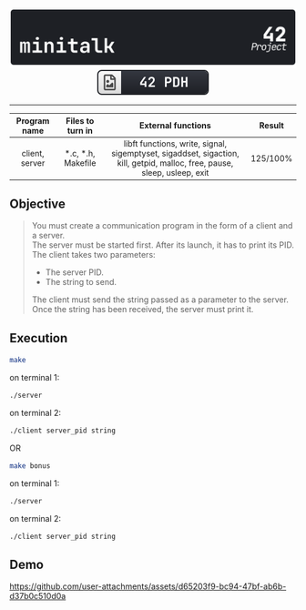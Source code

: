 <div align="center">
  <img src="https://github.com/gawbsouza/42-pdh/blob/main/dark/minitalk_dark.svg"><br>
  <a href="https://github.com/gawbsouza/42-pdh"><img src="https://github.com/gawbsouza/42-pdh/blob/main/badge/42pdh_badge.svg"></a>
</div>

___
Program name | Files to turn in | External functions | Result
:---: | :---: | :---: | :--:
client, server	| *.c, *.h, Makefile| libft functions, write, signal, sigemptyset, sigaddset, sigaction, kill, getpid, malloc, free, pause, sleep, usleep, exit | 125/100%

## Objective

> You must create a communication program in the form of a client and a server.   
> The server must be started first. After its launch, it has to print its PID.   
The client takes two parameters:
> * The server PID.  
> * The string to send.  
> 
> The client must send the string passed as a parameter to the server.
Once the string has been received, the server must print it.

## Execution

```sh
make
```

on terminal 1:

```sh
./server
```

on terminal 2:

```sh
./client server_pid string
```

OR

```sh
make bonus
```

on terminal 1:

```sh
./server
```

on terminal 2:

```sh
./client server_pid string
```

## Demo

https://github.com/user-attachments/assets/d65203f9-bc94-47bf-ab6b-d37b0c510d0a
